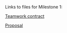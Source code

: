 Links to files for Milestone 1:

[Teamwork contract](https://github.ubc.ca/sunniexu/COLX_585_group_project/blob/master/Milestone1/team_contract.md)

[Proposal](https://github.ubc.ca/sunniexu/COLX_585_group_project/blob/master/Milestone1/Proposal.md)
